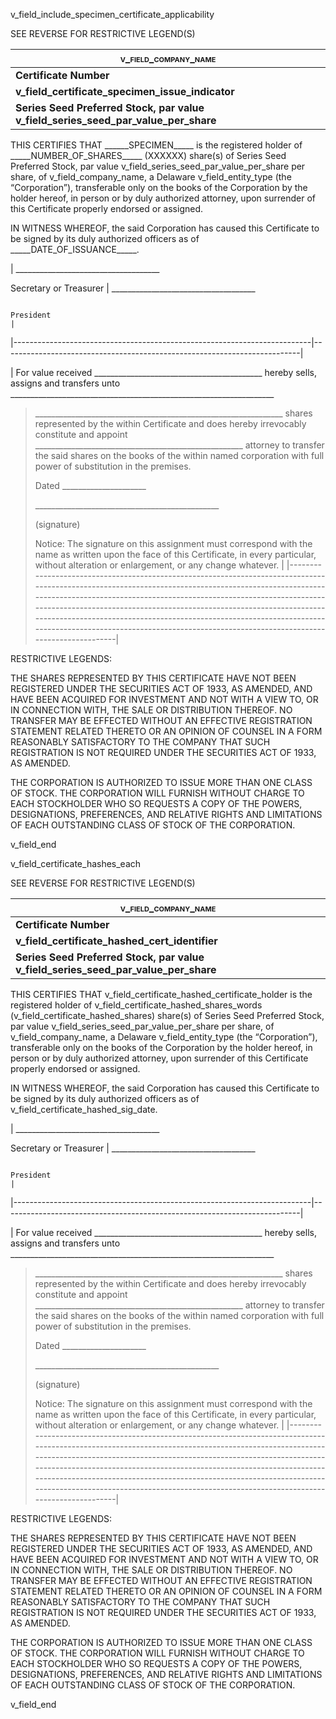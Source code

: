 v\_field\_include\_specimen\_certificate\_applicability

SEE REVERSE FOR RESTRICTIVE LEGEND(S)

| **<span style="font-variant:small-caps;">v\_field\_company\_name</span>**                 |
|-------------------------------------------------------------------------------------------|
| **Certificate Number**                                                                    |
| **v\_field\_certificate\_specimen\_issue\_indicator**                                     |
| **Series Seed Preferred Stock, par value v\_field\_series\_seed\_par\_value\_per\_share** |

THIS CERTIFIES THAT \_\_\_\_\_\_SPECIMEN\_\_\_\_\_ is the registered holder of \_\_\_\_\_NUMBER\_OF\_SHARES\_\_\_\_\_ (XXXXXX) share(s) of Series Seed Preferred Stock, par value v\_field\_series\_seed\_par\_value\_per\_share per share, of v\_field\_company\_name, a Delaware v\_field\_entity\_type (the “Corporation”), transferable only on the books of the Corporation by the holder hereof, in person or by duly authorized attorney, upon surrender of this Certificate properly endorsed or assigned.

IN WITNESS WHEREOF, the said Corporation has caused this Certificate to be signed by its duly authorized officers as of \_\_\_\_\_DATE\_OF\_ISSUANCE\_\_\_\_\_.

| \_\_\_\_\_\_\_\_\_\_\_\_\_\_\_\_\_\_\_\_\_\_\_\_\_\_\_\_\_\_\_\_\_\_\_\_ 
                                                                           
 Secretary or Treasurer                                                    | \_\_\_\_\_\_\_\_\_\_\_\_\_\_\_\_\_\_\_\_\_\_\_\_\_\_\_\_\_\_\_\_\_\_\_\_ 
                                                                                                                                                      
                                                                            President                                                                 |
|--------------------------------------------------------------------------|--------------------------------------------------------------------------|

| For value received \_\_\_\_\_\_\_\_\_\_\_\_\_\_\_\_\_\_\_\_\_\_\_\_\_\_\_\_\_\_\_\_\_\_\_\_\_\_\_\_\_\_ hereby sells, assigns and transfers unto \_\_\_\_\_\_\_\_\_\_\_\_\_\_\_\_\_\_\_\_\_\_\_\_\_\_\_\_\_\_\_\_\_\_\_\_\_\_\_\_\_\_\_\_\_\_\_\_\_\_\_\_\_\_\_\_\_\_\_\_\_\_\_\_\_\_                                                                                                                                                                                      
 >                                                                                                                                                                                                                                                                                                                                                                                                                                                                           
 > \_\_\_\_\_\_\_\_\_\_\_\_\_\_\_\_\_\_\_\_\_\_\_\_\_\_\_\_\_\_\_\_\_\_\_\_\_\_\_\_\_\_\_\_\_\_\_\_\_\_\_\_\_\_\_\_\_\_\_\_\_\_ shares represented by the within Certificate and does hereby irrevocably constitute and appoint \_\_\_\_\_\_\_\_\_\_\_\_\_\_\_\_\_\_\_\_\_\_\_\_\_\_\_\_\_\_\_\_\_\_\_\_\_\_\_\_\_\_\_\_\_\_\_\_\_\_\_\_ attorney to transfer the said shares on the books of the within named corporation with full power of substitution in the premises.  
 >                                                                                                                                                                                                                                                                                                                                                                                                                                                                           
 > Dated \_\_\_\_\_\_\_\_\_\_\_\_\_\_\_\_\_\_\_\_\_                                                                                                                                                                                                                                                                                                                                                                                                                          
 >                                                                                                                                                                                                                                                                                                                                                                                                                                                                           
 > \_\_\_\_\_\_\_\_\_\_\_\_\_\_\_\_\_\_\_\_\_\_\_\_\_\_\_\_\_\_\_\_\_\_\_\_\_\_\_\_\_\_\_\_\_\_                                                                                                                                                                                                                                                                                                                                                                              
 >                                                                                                                                                                                                                                                                                                                                                                                                                                                                           
 > (signature)                                                                                                                                                                                                                                                                                                                                                                                                                                                               
 >                                                                                                                                                                                                                                                                                                                                                                                                                                                                           
 > Notice: The signature on this assignment must correspond with the name as written upon the face of this Certificate, in every particular, without alteration or enlargement, or any change whatever.                                                                                                                                                                                                                                                                      |
|----------------------------------------------------------------------------------------------------------------------------------------------------------------------------------------------------------------------------------------------------------------------------------------------------------------------------------------------------------------------------------------------------------------------------------------------------------------------------|

RESTRICTIVE LEGENDS:

THE SHARES REPRESENTED BY THIS CERTIFICATE HAVE NOT BEEN REGISTERED UNDER THE SECURITIES ACT OF 1933, AS AMENDED, AND HAVE BEEN ACQUIRED FOR INVESTMENT AND NOT WITH A VIEW TO, OR IN CONNECTION WITH, THE SALE OR DISTRIBUTION THEREOF. NO TRANSFER MAY BE EFFECTED WITHOUT AN EFFECTIVE REGISTRATION STATEMENT RELATED THERETO OR AN OPINION OF COUNSEL IN A FORM REASONABLY SATISFACTORY TO THE COMPANY THAT SUCH REGISTRATION IS NOT REQUIRED UNDER THE SECURITIES ACT OF 1933, AS AMENDED.

THE CORPORATION IS AUTHORIZED TO ISSUE MORE THAN ONE CLASS OF STOCK. THE CORPORATION WILL FURNISH WITHOUT CHARGE TO EACH STOCKHOLDER WHO SO REQUESTS A COPY OF THE POWERS, DESIGNATIONS, PREFERENCES, AND RELATIVE RIGHTS AND LIMITATIONS OF EACH OUTSTANDING CLASS OF STOCK OF THE CORPORATION.

v\_field\_end

v\_field\_certificate\_hashes\_each

SEE REVERSE FOR RESTRICTIVE LEGEND(S)

| **<span style="font-variant:small-caps;">v\_field\_company\_name</span>**                 |
|-------------------------------------------------------------------------------------------|
| **Certificate Number**                                                                    |
| **v\_field\_certificate\_hashed\_cert\_identifier**                                       |
| **Series Seed Preferred Stock, par value v\_field\_series\_seed\_par\_value\_per\_share** |

THIS CERTIFIES THAT v\_field\_certificate\_hashed\_certificate\_holder is the registered holder of v\_field\_certificate\_hashed\_shares\_words (v\_field\_certificate\_hashed\_shares) share(s) of Series Seed Preferred Stock, par value v\_field\_series\_seed\_par\_value\_per\_share per share, of v\_field\_company\_name, a Delaware v\_field\_entity\_type (the “Corporation”), transferable only on the books of the Corporation by the holder hereof, in person or by duly authorized attorney, upon surrender of this Certificate properly endorsed or assigned.

IN WITNESS WHEREOF, the said Corporation has caused this Certificate to be signed by its duly authorized officers as of v\_field\_certificate\_hashed\_sig\_date.

| \_\_\_\_\_\_\_\_\_\_\_\_\_\_\_\_\_\_\_\_\_\_\_\_\_\_\_\_\_\_\_\_\_\_\_\_ 
                                                                           
 Secretary or Treasurer                                                    | \_\_\_\_\_\_\_\_\_\_\_\_\_\_\_\_\_\_\_\_\_\_\_\_\_\_\_\_\_\_\_\_\_\_\_\_ 
                                                                                                                                                      
                                                                            President                                                                 |
|--------------------------------------------------------------------------|--------------------------------------------------------------------------|

| For value received \_\_\_\_\_\_\_\_\_\_\_\_\_\_\_\_\_\_\_\_\_\_\_\_\_\_\_\_\_\_\_\_\_\_\_\_\_\_\_\_\_\_ hereby sells, assigns and transfers unto \_\_\_\_\_\_\_\_\_\_\_\_\_\_\_\_\_\_\_\_\_\_\_\_\_\_\_\_\_\_\_\_\_\_\_\_\_\_\_\_\_\_\_\_\_\_\_\_\_\_\_\_\_\_\_\_\_\_\_\_\_\_\_\_\_\_                                                                                                                                                                                      
 >                                                                                                                                                                                                                                                                                                                                                                                                                                                                           
 > \_\_\_\_\_\_\_\_\_\_\_\_\_\_\_\_\_\_\_\_\_\_\_\_\_\_\_\_\_\_\_\_\_\_\_\_\_\_\_\_\_\_\_\_\_\_\_\_\_\_\_\_\_\_\_\_\_\_\_\_\_\_ shares represented by the within Certificate and does hereby irrevocably constitute and appoint \_\_\_\_\_\_\_\_\_\_\_\_\_\_\_\_\_\_\_\_\_\_\_\_\_\_\_\_\_\_\_\_\_\_\_\_\_\_\_\_\_\_\_\_\_\_\_\_\_\_\_\_ attorney to transfer the said shares on the books of the within named corporation with full power of substitution in the premises.  
 >                                                                                                                                                                                                                                                                                                                                                                                                                                                                           
 > Dated \_\_\_\_\_\_\_\_\_\_\_\_\_\_\_\_\_\_\_\_\_                                                                                                                                                                                                                                                                                                                                                                                                                          
 >                                                                                                                                                                                                                                                                                                                                                                                                                                                                           
 > \_\_\_\_\_\_\_\_\_\_\_\_\_\_\_\_\_\_\_\_\_\_\_\_\_\_\_\_\_\_\_\_\_\_\_\_\_\_\_\_\_\_\_\_\_\_                                                                                                                                                                                                                                                                                                                                                                              
 >                                                                                                                                                                                                                                                                                                                                                                                                                                                                           
 > (signature)                                                                                                                                                                                                                                                                                                                                                                                                                                                               
 >                                                                                                                                                                                                                                                                                                                                                                                                                                                                           
 > Notice: The signature on this assignment must correspond with the name as written upon the face of this Certificate, in every particular, without alteration or enlargement, or any change whatever.                                                                                                                                                                                                                                                                      |
|----------------------------------------------------------------------------------------------------------------------------------------------------------------------------------------------------------------------------------------------------------------------------------------------------------------------------------------------------------------------------------------------------------------------------------------------------------------------------|

RESTRICTIVE LEGENDS:

THE SHARES REPRESENTED BY THIS CERTIFICATE HAVE NOT BEEN REGISTERED UNDER THE SECURITIES ACT OF 1933, AS AMENDED, AND HAVE BEEN ACQUIRED FOR INVESTMENT AND NOT WITH A VIEW TO, OR IN CONNECTION WITH, THE SALE OR DISTRIBUTION THEREOF. NO TRANSFER MAY BE EFFECTED WITHOUT AN EFFECTIVE REGISTRATION STATEMENT RELATED THERETO OR AN OPINION OF COUNSEL IN A FORM REASONABLY SATISFACTORY TO THE COMPANY THAT SUCH REGISTRATION IS NOT REQUIRED UNDER THE SECURITIES ACT OF 1933, AS AMENDED.

THE CORPORATION IS AUTHORIZED TO ISSUE MORE THAN ONE CLASS OF STOCK. THE CORPORATION WILL FURNISH WITHOUT CHARGE TO EACH STOCKHOLDER WHO SO REQUESTS A COPY OF THE POWERS, DESIGNATIONS, PREFERENCES, AND RELATIVE RIGHTS AND LIMITATIONS OF EACH OUTSTANDING CLASS OF STOCK OF THE CORPORATION.

v\_field\_end
